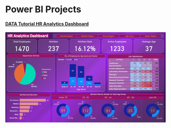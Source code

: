 # Power BI Projects

#### [DATA Tutorial HR Analytics Dashboard](https://www.youtube.com/watch?v=-sOHVl_iCHA&list=PLO9LeSU_vHCWUvkE1FrGeNxSve7YtJrYl&index=1)

![HR Dashboard](https://raw.githubusercontent.com/gregorywmorris/guided_projects/main/visualizations/power-bi/HR%20Analytics%20Dashboard%20-%20Screenshot.png)
